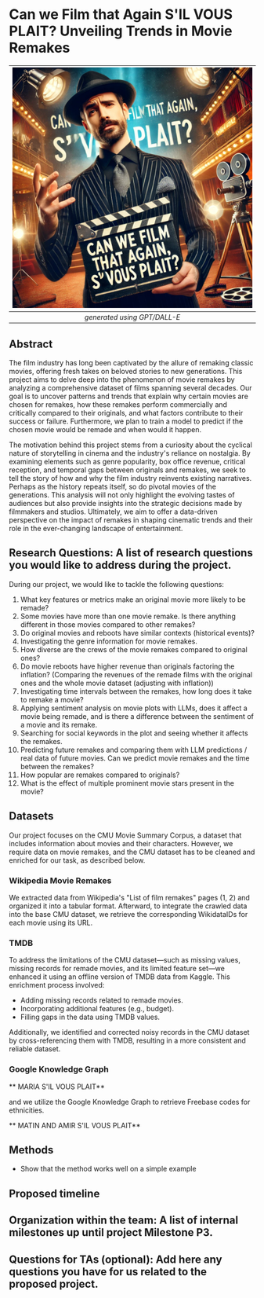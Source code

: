# Can we Film that Again S'IL VOUS PLAIT? Unveiling Trends in Movie Remakes

| ![generated using GPT/DALL-E](cover_1.webp) |
|:--:|
| *generated using GPT/DALL-E* |

## Abstract

The film industry has long been captivated by the allure of remaking classic movies, offering fresh takes on beloved stories to new generations. This project aims to delve deep into the phenomenon of movie remakes by analyzing a comprehensive dataset of films spanning several decades. Our goal is to uncover patterns and trends that explain why certain movies are chosen for remakes, how these remakes perform commercially and critically compared to their originals, and what factors contribute to their success or failure. Furthermore, we plan to train a model to predict if the chosen movie would be remade and when would it happen.

The motivation behind this project stems from a curiosity about the cyclical nature of storytelling in cinema and the industry's reliance on nostalgia. By examining elements such as genre popularity, box office revenue, critical reception, and temporal gaps between originals and remakes, we seek to tell the story of how and why the film industry reinvents existing narratives. Perhaps as the history repeats itself, so do pivotal movies of the generations. This analysis will not only highlight the evolving tastes of audiences but also provide insights into the strategic decisions made by filmmakers and studios. Ultimately, we aim to offer a data-driven perspective on the impact of remakes in shaping cinematic trends and their role in the ever-changing landscape of entertainment.

## Research Questions: A list of research questions you would like to address during the project.
During our project, we would like to tackle the following questions: 
1. What key features or metrics make an original movie more likely to be remade?
2. Some movies have more than one movie remake. Is there anything different in those movies compared to other remakes?
3. Do original movies and reboots have similar contexts (historical events)?
4. Investigating the genre information for movie remakes.
5. How diverse are the crews of the movie remakes compared to original ones?
6. Do movie reboots have higher revenue than originals factoring the inflation? (Comparing the revenues of the remade films with the original ones and the whole movie dataset (adjusting with inflation))
7. Investigating time intervals between the remakes, how long does it take to remake a movie?
8. Applying sentiment analysis on movie plots with LLMs, does it affect a movie being remade, and is there a difference between the sentiment of a movie and its remake.
9. Searching for social keywords in the plot and seeing whether it affects the remakes.
10. Predicting future remakes and comparing them with LLM predictions / real data of future movies. Can we predict movie remakes and the time between the remakes?
11. How popular are remakes compared to originals?
12. What is the effect of multiple prominent movie stars present in the movie?

## Datasets

Our project focuses on the CMU Movie Summary Corpus, a dataset that includes information about movies and their characters. However, we require data on movie remakes, and the CMU dataset has to be cleaned and enriched for our task, as described below.

### Wikipedia Movie Remakes

We extracted data from Wikipedia's "List of film remakes" pages (1, 2) and organized it into a tabular format. Afterward, to integrate the crawled data into the base CMU dataset, we retrieve the corresponding WikidataIDs for each movie using its URL.

### TMDB

To address the limitations of the CMU dataset—such as missing values, missing records for remade movies, and its limited feature set—we enhanced it using an offline version of TMDB data from Kaggle. This enrichment process involved:

- Adding missing records related to remade movies.
- Incorporating additional features (e.g., budget).
- Filling gaps in the data using TMDB values.

Additionally, we identified and corrected noisy records in the CMU dataset by cross-referencing them with TMDB, resulting in a more consistent and reliable dataset.

### Google Knowledge Graph

** MARIA S'IL VOUS PLAIT**

and we utilize the Google Knowledge Graph to retrieve Freebase codes for ethnicities. 


** MATIN AND AMIR S'IL VOUS PLAIT**

## Methods
- Show that the method works well on a simple example

## Proposed timeline
## Organization within the team: A list of internal milestones up until project Milestone P3.
## Questions for TAs (optional): Add here any questions you have for us related to the proposed project.
